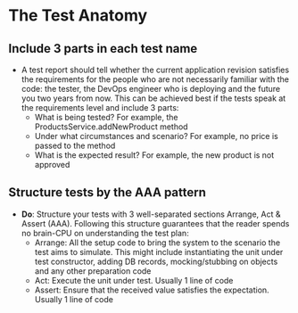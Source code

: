 # The Test Anatomy
## Include 3 parts in each test name
- A test report should tell whether the current application revision satisfies the requirements for the people who are not necessarily familiar with the code: the tester, the DevOps engineer who is deploying and the future you two years from now. This can be achieved best if the tests speak at the requirements level and include 3 parts:
	- What is being tested? For example, the ProductsService.addNewProduct method
	- Under what circumstances and scenario? For example, no price is passed to the method
	- What is the expected result? For example, the new product is not approved
## Structure tests by the AAA pattern
- **Do**: Structure your tests with 3 well-separated sections Arrange, Act & Assert (AAA). Following this structure guarantees that the reader spends no brain-CPU on understanding the test plan:
	- Arrange: All the setup code to bring the system to the scenario the test aims to simulate. This might include instantiating the unit under test constructor, adding DB records, mocking/stubbing on objects and any other preparation code
	- Act: Execute the unit under test. Usually 1 line of code
	- Assert: Ensure that the received value satisfies the expectation. Usually 1 line of code